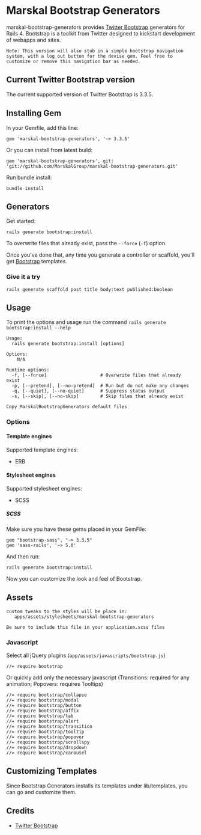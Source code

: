 # Marskal Bootstrap Generators

marskal-bootstrap-generators provides [Twitter Bootstrap](http://getbootstrap.com/) generators for Rails 4. Bootstrap is a toolkit from Twitter designed to kickstart development of webapps and sites.

    Note: This version will also stub in a simple bootstrap navigation system, with a log out button for the devise gem. Feel free to customize or remove this navigation bar as needed.

## Current Twitter Bootstrap version

The current supported version of Twitter Bootstrap is 3.3.5.

## Installing Gem

In your Gemfile, add this line:

    gem 'marskal-bootstrap-generators', '~> 3.3.5'

Or you can install from latest build:

    gem 'marskal-bootstrap-generators', git: 'git://github.com/MarskalGroup/marskal-bootstrap-generators.git'

Run bundle install:

    bundle install

## Generators

Get started:

    rails generate bootstrap:install

To overwrite files that already exist, pass the `--force` (`-f`) option.

Once you've done that, any time you generate a controller or scaffold, you'll get [Bootstrap](http://twitter.github.com/bootstrap/) templates.

### Give it a try

    rails generate scaffold post title body:text published:boolean

## Usage

To print the options and usage run the command `rails generate bootstrap:install --help`

    Usage:
      rails generate bootstrap:install [options]

    Options:
        N/A

    Runtime options:
      -f, [--force]                    # Overwrite files that already exist
      -p, [--pretend], [--no-pretend]  # Run but do not make any changes
      -q, [--quiet], [--no-quiet]      # Suppress status output
      -s, [--skip], [--no-skip]        # Skip files that already exist

    Copy MarskalBootstrapGenerators default files

### Options

#### Template engines

Supported template engines:

* ERB

#### Stylesheet engines

Supported stylesheet engines:

* SCSS

##### SCSS

Make sure you have these gems placed in your GemFile:

    gem "bootstrap-sass", "~> 3.3.5"
    gem 'sass-rails', '~> 5.0'

And then run:

    rails generate bootstrap:install 

Now you can customize the look and feel of Bootstrap.

## Assets

    custom tweaks to the styles will be place in:
       apps/assets/stylesheets/marskal-bootstrap-generators
    
    Be sure to include this file in your application.scss files

### Javascript

Select all jQuery plugins (`app/assets/javascripts/bootstrap.js`)

    //= require bootstrap

Or quickly add only the necessary javascript (Transitions: required for any animation; Popovers: requires Tooltips)

    //= require bootstrap/collapse
    //= require bootstrap/modal
    //= require bootstrap/button
    //= require bootstrap/affix
    //= require bootstrap/tab
    //= require bootstrap/alert
    //= require bootstrap/transition
    //= require bootstrap/tooltip
    //= require bootstrap/popover
    //= require bootstrap/scrollspy
    //= require bootstrap/dropdown
    //= require bootstrap/carousel


## Customizing Templates

Since Bootstrap Generators installs its templates under lib/templates, you can go and customize them.

## Credits

* [Twitter Bootstrap](http://getbootstrap.com)
